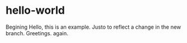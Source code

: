 # hello-world
Begining
Hello, this is an example.
Justo to reflect a change in the new branch.
Greetings.
again.

